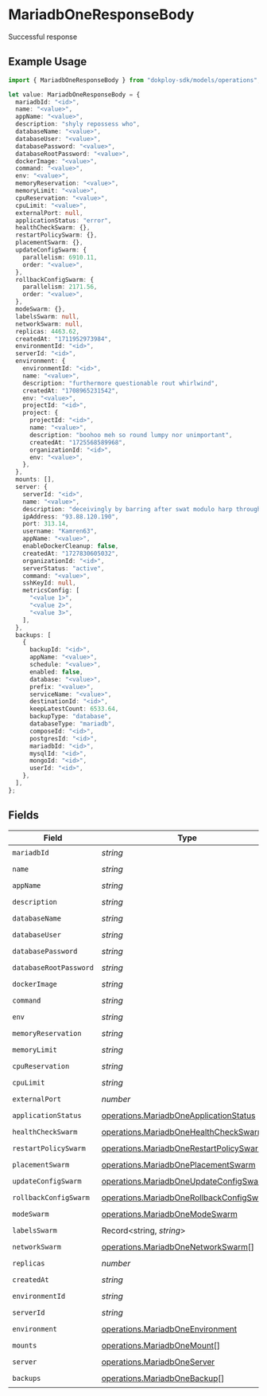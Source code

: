# MariadbOneResponseBody

Successful response

## Example Usage

```typescript
import { MariadbOneResponseBody } from "dokploy-sdk/models/operations";

let value: MariadbOneResponseBody = {
  mariadbId: "<id>",
  name: "<value>",
  appName: "<value>",
  description: "shyly repossess who",
  databaseName: "<value>",
  databaseUser: "<value>",
  databasePassword: "<value>",
  databaseRootPassword: "<value>",
  dockerImage: "<value>",
  command: "<value>",
  env: "<value>",
  memoryReservation: "<value>",
  memoryLimit: "<value>",
  cpuReservation: "<value>",
  cpuLimit: "<value>",
  externalPort: null,
  applicationStatus: "error",
  healthCheckSwarm: {},
  restartPolicySwarm: {},
  placementSwarm: {},
  updateConfigSwarm: {
    parallelism: 6910.11,
    order: "<value>",
  },
  rollbackConfigSwarm: {
    parallelism: 2171.56,
    order: "<value>",
  },
  modeSwarm: {},
  labelsSwarm: null,
  networkSwarm: null,
  replicas: 4463.62,
  createdAt: "1711952973984",
  environmentId: "<id>",
  serverId: "<id>",
  environment: {
    environmentId: "<id>",
    name: "<value>",
    description: "furthermore questionable rout whirlwind",
    createdAt: "1708965231542",
    env: "<value>",
    projectId: "<id>",
    project: {
      projectId: "<id>",
      name: "<value>",
      description: "boohoo meh so round lumpy nor unimportant",
      createdAt: "1725568589968",
      organizationId: "<id>",
      env: "<value>",
    },
  },
  mounts: [],
  server: {
    serverId: "<id>",
    name: "<value>",
    description: "deceivingly by barring after swat modulo harp through",
    ipAddress: "93.88.120.190",
    port: 313.14,
    username: "Kamren63",
    appName: "<value>",
    enableDockerCleanup: false,
    createdAt: "1727830605032",
    organizationId: "<id>",
    serverStatus: "active",
    command: "<value>",
    sshKeyId: null,
    metricsConfig: [
      "<value 1>",
      "<value 2>",
      "<value 3>",
    ],
  },
  backups: [
    {
      backupId: "<id>",
      appName: "<value>",
      schedule: "<value>",
      enabled: false,
      database: "<value>",
      prefix: "<value>",
      serviceName: "<value>",
      destinationId: "<id>",
      keepLatestCount: 6533.64,
      backupType: "database",
      databaseType: "mariadb",
      composeId: "<id>",
      postgresId: "<id>",
      mariadbId: "<id>",
      mysqlId: "<id>",
      mongoId: "<id>",
      userId: "<id>",
    },
  ],
};
```

## Fields

| Field                                                                                                | Type                                                                                                 | Required                                                                                             | Description                                                                                          |
| ---------------------------------------------------------------------------------------------------- | ---------------------------------------------------------------------------------------------------- | ---------------------------------------------------------------------------------------------------- | ---------------------------------------------------------------------------------------------------- |
| `mariadbId`                                                                                          | *string*                                                                                             | :heavy_check_mark:                                                                                   | N/A                                                                                                  |
| `name`                                                                                               | *string*                                                                                             | :heavy_check_mark:                                                                                   | N/A                                                                                                  |
| `appName`                                                                                            | *string*                                                                                             | :heavy_check_mark:                                                                                   | N/A                                                                                                  |
| `description`                                                                                        | *string*                                                                                             | :heavy_check_mark:                                                                                   | N/A                                                                                                  |
| `databaseName`                                                                                       | *string*                                                                                             | :heavy_check_mark:                                                                                   | N/A                                                                                                  |
| `databaseUser`                                                                                       | *string*                                                                                             | :heavy_check_mark:                                                                                   | N/A                                                                                                  |
| `databasePassword`                                                                                   | *string*                                                                                             | :heavy_check_mark:                                                                                   | N/A                                                                                                  |
| `databaseRootPassword`                                                                               | *string*                                                                                             | :heavy_check_mark:                                                                                   | N/A                                                                                                  |
| `dockerImage`                                                                                        | *string*                                                                                             | :heavy_check_mark:                                                                                   | N/A                                                                                                  |
| `command`                                                                                            | *string*                                                                                             | :heavy_check_mark:                                                                                   | N/A                                                                                                  |
| `env`                                                                                                | *string*                                                                                             | :heavy_check_mark:                                                                                   | N/A                                                                                                  |
| `memoryReservation`                                                                                  | *string*                                                                                             | :heavy_check_mark:                                                                                   | N/A                                                                                                  |
| `memoryLimit`                                                                                        | *string*                                                                                             | :heavy_check_mark:                                                                                   | N/A                                                                                                  |
| `cpuReservation`                                                                                     | *string*                                                                                             | :heavy_check_mark:                                                                                   | N/A                                                                                                  |
| `cpuLimit`                                                                                           | *string*                                                                                             | :heavy_check_mark:                                                                                   | N/A                                                                                                  |
| `externalPort`                                                                                       | *number*                                                                                             | :heavy_check_mark:                                                                                   | N/A                                                                                                  |
| `applicationStatus`                                                                                  | [operations.MariadbOneApplicationStatus](../../models/operations/mariadboneapplicationstatus.md)     | :heavy_check_mark:                                                                                   | N/A                                                                                                  |
| `healthCheckSwarm`                                                                                   | [operations.MariadbOneHealthCheckSwarm](../../models/operations/mariadbonehealthcheckswarm.md)       | :heavy_check_mark:                                                                                   | N/A                                                                                                  |
| `restartPolicySwarm`                                                                                 | [operations.MariadbOneRestartPolicySwarm](../../models/operations/mariadbonerestartpolicyswarm.md)   | :heavy_check_mark:                                                                                   | N/A                                                                                                  |
| `placementSwarm`                                                                                     | [operations.MariadbOnePlacementSwarm](../../models/operations/mariadboneplacementswarm.md)           | :heavy_check_mark:                                                                                   | N/A                                                                                                  |
| `updateConfigSwarm`                                                                                  | [operations.MariadbOneUpdateConfigSwarm](../../models/operations/mariadboneupdateconfigswarm.md)     | :heavy_check_mark:                                                                                   | N/A                                                                                                  |
| `rollbackConfigSwarm`                                                                                | [operations.MariadbOneRollbackConfigSwarm](../../models/operations/mariadbonerollbackconfigswarm.md) | :heavy_check_mark:                                                                                   | N/A                                                                                                  |
| `modeSwarm`                                                                                          | [operations.MariadbOneModeSwarm](../../models/operations/mariadbonemodeswarm.md)                     | :heavy_check_mark:                                                                                   | N/A                                                                                                  |
| `labelsSwarm`                                                                                        | Record<string, *string*>                                                                             | :heavy_check_mark:                                                                                   | N/A                                                                                                  |
| `networkSwarm`                                                                                       | [operations.MariadbOneNetworkSwarm](../../models/operations/mariadbonenetworkswarm.md)[]             | :heavy_check_mark:                                                                                   | N/A                                                                                                  |
| `replicas`                                                                                           | *number*                                                                                             | :heavy_check_mark:                                                                                   | N/A                                                                                                  |
| `createdAt`                                                                                          | *string*                                                                                             | :heavy_check_mark:                                                                                   | N/A                                                                                                  |
| `environmentId`                                                                                      | *string*                                                                                             | :heavy_check_mark:                                                                                   | N/A                                                                                                  |
| `serverId`                                                                                           | *string*                                                                                             | :heavy_check_mark:                                                                                   | N/A                                                                                                  |
| `environment`                                                                                        | [operations.MariadbOneEnvironment](../../models/operations/mariadboneenvironment.md)                 | :heavy_check_mark:                                                                                   | N/A                                                                                                  |
| `mounts`                                                                                             | [operations.MariadbOneMount](../../models/operations/mariadbonemount.md)[]                           | :heavy_check_mark:                                                                                   | N/A                                                                                                  |
| `server`                                                                                             | [operations.MariadbOneServer](../../models/operations/mariadboneserver.md)                           | :heavy_check_mark:                                                                                   | N/A                                                                                                  |
| `backups`                                                                                            | [operations.MariadbOneBackup](../../models/operations/mariadbonebackup.md)[]                         | :heavy_check_mark:                                                                                   | N/A                                                                                                  |